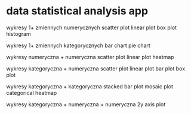 # data statistical analysis app

wykresy 1+ zmiennych numerycznych
scatter plot
linear plot
box plot
histogram

wykresy 1+ zmiennych kategorycznych
bar chart
pie chart

wykresy numeryczna + numeryczna
scatter plot
linear plot
heatmap

wykresy kategoryczna + numeryczna
scatter plot
linear plot
bar plot
box plot 

wykresy kategoryczna + kategoryczna
stacked bar plot
mosaic plot
categorical heatmap

wykresy kategoryczna + numeryczna + numeryczna
2y axis plot
